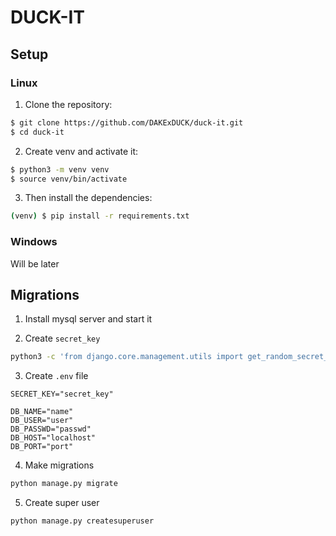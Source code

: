 # DUCK-IT

## Setup

### Linux

1. Clone the repository:

```sh
$ git clone https://github.com/DAKExDUCK/duck-it.git
$ cd duck-it
```

2. Create venv and activate it:

```sh
$ python3 -m venv venv
$ source venv/bin/activate
```

3. Then install the dependencies:

```sh
(venv) $ pip install -r requirements.txt
```


### Windows

Will be later


## Migrations

1. Install mysql server and start it

2. Create `secret_key`
```sh
python3 -c 'from django.core.management.utils import get_random_secret_key; print(get_random_secret_key())'
```

3. Create `.env` file
```
SECRET_KEY="secret_key"

DB_NAME="name"
DB_USER="user"
DB_PASSWD="passwd"
DB_HOST="localhost"
DB_PORT="port"
```

4. Make migrations
```sh
python manage.py migrate
```

5. Create super user
```sh
python manage.py createsuperuser
```
